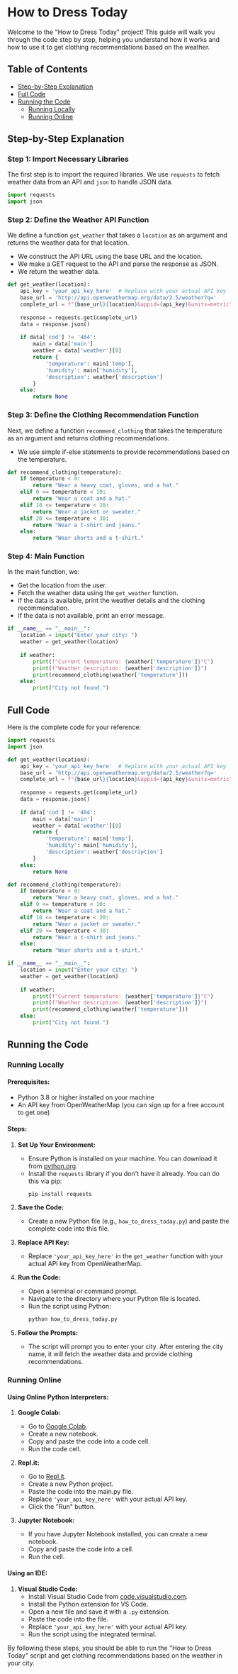 # How to Dress Today

Welcome to the "How to Dress Today" project! This guide will walk you through the code step by step, helping you understand how it works and how to use it to get clothing recommendations based on the weather.

## Table of Contents

- [Step-by-Step Explanation](#step-by-step-explanation)
- [Full Code](#full-code)
- [Running the Code](#running-the-code)
  - [Running Locally](#running-locally)
  - [Running Online](#running-online)

## Step-by-Step Explanation

### Step 1: Import Necessary Libraries

The first step is to import the required libraries. We use `requests` to fetch weather data from an API and `json` to handle JSON data.

```python
import requests
import json
```

### Step 2: Define the Weather API Function

We define a function `get_weather` that takes a `location` as an argument and returns the weather data for that location.

- We construct the API URL using the base URL and the location.
- We make a GET request to the API and parse the response as JSON.
- We return the weather data.

```python
def get_weather(location):
    api_key = 'your_api_key_here'  # Replace with your actual API key
    base_url = 'http://api.openweathermap.org/data/2.5/weather?q='
    complete_url = f"{base_url}{location}&appid={api_key}&units=metric"
    
    response = requests.get(complete_url)
    data = response.json()
    
    if data['cod'] != '404':
        main = data['main']
        weather = data['weather'][0]
        return {
            'temperature': main['temp'],
            'humidity': main['humidity'],
            'description': weather['description']
        }
    else:
        return None
```

### Step 3: Define the Clothing Recommendation Function

Next, we define a function `recommend_clothing` that takes the temperature as an argument and returns clothing recommendations.

- We use simple if-else statements to provide recommendations based on the temperature.

```python
def recommend_clothing(temperature):
    if temperature < 0:
        return "Wear a heavy coat, gloves, and a hat."
    elif 0 <= temperature < 10:
        return "Wear a coat and a hat."
    elif 10 <= temperature < 20:
        return "Wear a jacket or sweater."
    elif 20 <= temperature < 30:
        return "Wear a t-shirt and jeans."
    else:
        return "Wear shorts and a t-shirt."
```

### Step 4: Main Function

In the main function, we:

- Get the location from the user.
- Fetch the weather data using the `get_weather` function.
- If the data is available, print the weather details and the clothing recommendation.
- If the data is not available, print an error message.

```python
if __name__ == "__main__":
    location = input("Enter your city: ")
    weather = get_weather(location)
    
    if weather:
        print(f"Current temperature: {weather['temperature']}°C")
        print(f"Weather description: {weather['description']}")
        print(recommend_clothing(weather['temperature']))
    else:
        print("City not found.")
```

## Full Code

Here is the complete code for your reference:

```python
import requests
import json

def get_weather(location):
    api_key = 'your_api_key_here'  # Replace with your actual API key
    base_url = 'http://api.openweathermap.org/data/2.5/weather?q='
    complete_url = f"{base_url}{location}&appid={api_key}&units=metric"
    
    response = requests.get(complete_url)
    data = response.json()
    
    if data['cod'] != '404':
        main = data['main']
        weather = data['weather'][0]
        return {
            'temperature': main['temp'],
            'humidity': main['humidity'],
            'description': weather['description']
        }
    else:
        return None

def recommend_clothing(temperature):
    if temperature < 0:
        return "Wear a heavy coat, gloves, and a hat."
    elif 0 <= temperature < 10:
        return "Wear a coat and a hat."
    elif 10 <= temperature < 20:
        return "Wear a jacket or sweater."
    elif 20 <= temperature < 30:
        return "Wear a t-shirt and jeans."
    else:
        return "Wear shorts and a t-shirt."

if __name__ == "__main__":
    location = input("Enter your city: ")
    weather = get_weather(location)
    
    if weather:
        print(f"Current temperature: {weather['temperature']}°C")
        print(f"Weather description: {weather['description']}")
        print(recommend_clothing(weather['temperature']))
    else:
        print("City not found.")
```

## Running the Code

### Running Locally

#### Prerequisites:
- Python 3.8 or higher installed on your machine
- An API key from OpenWeatherMap (you can sign up for a free account to get one)

#### Steps:

1. **Set Up Your Environment:**
    - Ensure Python is installed on your machine. You can download it from [python.org](https://www.python.org/).
    - Install the `requests` library if you don't have it already. You can do this via pip:
      ```bash
      pip install requests
      ```

2. **Save the Code:**
    - Create a new Python file (e.g., `how_to_dress_today.py`) and paste the complete code into this file.

3. **Replace API Key:**
    - Replace `'your_api_key_here'` in the `get_weather` function with your actual API key from OpenWeatherMap.

4. **Run the Code:**
    - Open a terminal or command prompt.
    - Navigate to the directory where your Python file is located.
    - Run the script using Python:
      ```bash
      python how_to_dress_today.py
      ```

5. **Follow the Prompts:**
    - The script will prompt you to enter your city. After entering the city name, it will fetch the weather data and provide clothing recommendations.

### Running Online

#### Using Online Python Interpreters:

1. **Google Colab:**
    - Go to [Google Colab](https://colab.research.google.com/).
    - Create a new notebook.
    - Copy and paste the code into a code cell.
    - Run the code cell.

2. **Repl.it:**
    - Go to [Repl.it](https://replit.com/).
    - Create a new Python project.
    - Paste the code into the main.py file.
    - Replace `'your_api_key_here'` with your actual API key.
    - Click the "Run" button.

3. **Jupyter Notebook:**
    - If you have Jupyter Notebook installed, you can create a new notebook.
    - Copy and paste the code into a cell.
    - Run the cell.

#### Using an IDE:

1. **Visual Studio Code:**
    - Install Visual Studio Code from [code.visualstudio.com](https://code.visualstudio.com/).
    - Install the Python extension for VS Code.
    - Open a new file and save it with a `.py` extension.
    - Paste the code into the file.
    - Replace `'your_api_key_here'` with your actual API key.
    - Run the script using the integrated terminal.

By following these steps, you should be able to run the "How to Dress Today" script and get clothing recommendations based on the weather in your city.
